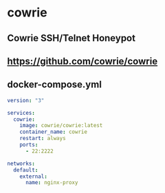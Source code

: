 # cowrie

## Cowrie SSH/Telnet Honeypot

## https://github.com/cowrie/cowrie

## docker-compose.yml

```yaml
version: "3"

services:
  cowrie:
    image: cowrie/cowrie:latest
    container_name: cowrie
    restart: always
    ports:
      - 22:2222

networks:
  default:
    external:
      name: nginx-proxy
```
